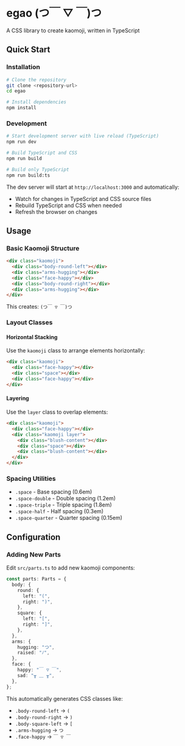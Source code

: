 # egao (つ￣ ▽ ￣)つ

A CSS library to create kaomoji, written in TypeScript

## Quick Start

### Installation

```bash
# Clone the repository
git clone <repository-url>
cd egao

# Install dependencies
npm install
```

### Development

```bash
# Start development server with live reload (TypeScript)
npm run dev

# Build TypeScript and CSS
npm run build

# Build only TypeScript
npm run build:ts
```

The dev server will start at `http://localhost:3000` and automatically:

- Watch for changes in TypeScript and CSS source files
- Rebuild TypeScript and CSS when needed
- Refresh the browser on changes

## Usage

### Basic Kaomoji Structure

```html
<div class="kaomoji">
  <div class="body-round-left"></div>
  <div class="arms-hugging"></div>
  <div class="face-happy"></div>
  <div class="body-round-right"></div>
  <div class="arms-hugging"></div>
</div>
```

This creates: `(つ￣ ▽ ￣)つ`

### Layout Classes

#### Horizontal Stacking

Use the `kaomoji` class to arrange elements horizontally:

```html
<div class="kaomoji">
  <div class="face-happy"></div>
  <div class="space"></div>
  <div class="face-happy"></div>
</div>
```

#### Layering

Use the `layer` class to overlap elements:

```html
<div class="kaomoji">
  <div class="face-happy"></div>
  <div class="kaomoji layer">
    <div class="blush-content"></div>
    <div class="space"></div>
    <div class="blush-content"></div>
  </div>
</div>
```

### Spacing Utilities

- `.space` - Base spacing (0.6em)
- `.space-double` - Double spacing (1.2em)
- `.space-triple` - Triple spacing (1.8em)
- `.space-half` - Half spacing (0.3em)
- `.space-quarter` - Quarter spacing (0.15em)

## Configuration

### Adding New Parts

Edit `src/parts.ts` to add new kaomoji components:

```typescript
const parts: Parts = {
  body: {
    round: {
      left: "(",
      right: ")",
    },
    square: {
      left: "[",
      right: "]",
    },
  },
  arms: {
    hugging: "つ",
    raised: "ﾉ",
  },
  face: {
    happy: "￣ ▽ ￣",
    sad: "╥ ﹏ ╥",
  },
};
```

This automatically generates CSS classes like:

- `.body-round-left` → `(`
- `.body-round-right` → `)`
- `.body-square-left` → `[`
- `.arms-hugging` → `つ`
- `.face-happy` → `￣ ▽ ￣`

